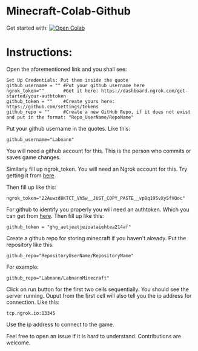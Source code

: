 # Minecraft-Colab-Github

Get started with:
[![Open Colab](https://colab.research.google.com/assets/colab-badge.svg)](https://githubtocolab.com/Labnann/Minecraft-Colab-Github/blob/main/minecraft-colab.ipynb)

# Instructions:
Open the aforementioned link and you shall see:
```
Set Up Credentials: Put them inside the quote
github_username = "" #Put your github username here
ngrok_token=""       #Get it here: https://dashboard.ngrok.com/get-started/your-authtoken
github_token = ""    #Create yours here: https://github.com/settings/tokens
github_repo = ""     #Create a new GitHub Repo, if it does not exist and put in the format: "Repo_UserName/RepoName"
```

Put your github username in the quotes. Like this:
```
github_username="Labnann"
```
You will need a github account for this. This is the person who commits or saves game changes.


Similarly fill up ngrok_token. You will need an Ngrok account for this. Try getting it from [here](https://dashboard.ngrok.com/get-started/your-authtoken).

Then fill up like this:
```
ngrok_token="22Auwzd8KTCT_Vh5w__JUST_COPY_PASTE__vp8q195vXySfVQoc"
```

For github to identify you properly you will need an authtoken. Which you can get from [here](https://github.com/settings/tokens).
Then fill up like this:
```
github_token = "ghg_aetjeatjeioataiehtea214af"  
```

Create a github repo for storing minecraft if you haven't already. Put the repository like this:
```
github_repo="RepositoryUserName/RepositoryName"
```

For example:
```
github_repo="Labnann/LabnannMinecraft"
```

Click on run button  for the first two cells sequentially. You should see the server running. 
Ouput from the first cell will also tell you the ip address for connection. Like this:
```
tcp.ngrok.io:13345
```
Use the ip address to connect to the game.


Feel free to open an issue if it is hard to understand. Contributions are welcome.
